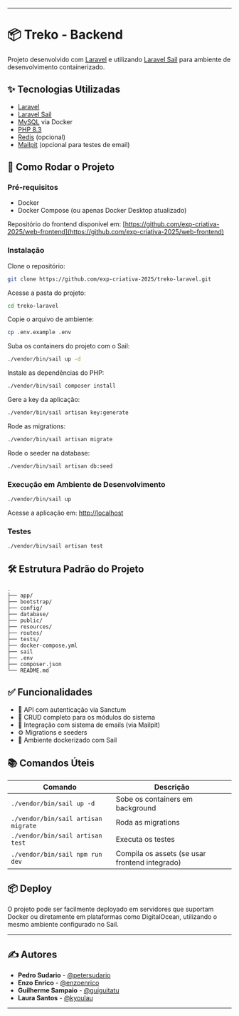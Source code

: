 
---

# 📦 Treko - Backend

Projeto desenvolvido com [Laravel](https://laravel.com/) e utilizando [Laravel Sail](https://laravel.com/docs/sail) para ambiente de desenvolvimento containerizado.

## ✨ Tecnologias Utilizadas

* [Laravel](https://laravel.com/)
* [Laravel Sail](https://laravel.com/docs/sail)
* [MySQL](https://www.mysql.com/) via Docker
* [PHP 8.3](https://www.php.net/)
* [Redis](https://redis.io/) (opcional)
* [Mailpit](https://github.com/axllent/mailpit) (opcional para testes de email)

## 🚀 Como Rodar o Projeto

### Pré-requisitos

* Docker
* Docker Compose (ou apenas Docker Desktop atualizado)

Repositório do frontend disponível em: [https://github.com/exp-criativa-2025/web-frontend](https://github.com/exp-criativa-2025/web-frontend)

### Instalação

Clone o repositório:

```bash
git clone https://github.com/exp-criativa-2025/treko-laravel.git
```

Acesse a pasta do projeto:

```bash
cd treko-laravel
```

Copie o arquivo de ambiente:

```bash
cp .env.example .env
```

Suba os containers do projeto com o Sail:

```bash
./vendor/bin/sail up -d
```

Instale as dependências do PHP:

```bash
./vendor/bin/sail composer install
```

Gere a key da aplicação:

```bash
./vendor/bin/sail artisan key:generate
```

Rode as migrations:

```bash
./vendor/bin/sail artisan migrate
```

Rode o seeder na database:

```bash
./vendor/bin/sail artisan db:seed
```

### Execução em Ambiente de Desenvolvimento

```bash
./vendor/bin/sail up
```

Acesse a aplicação em: [http://localhost](http://localhost)

### Testes

```bash
./vendor/bin/sail artisan test
```

## 🛠️ Estrutura Padrão do Projeto

```
.
├── app/
├── bootstrap/
├── config/
├── database/
├── public/
├── resources/
├── routes/
├── tests/
├── docker-compose.yml
├── sail
├── .env
├── composer.json
└── README.md
```

## ✅ Funcionalidades

* 🔐 API com autenticação via Sanctum
* 📄 CRUD completo para os módulos do sistema
* 📨 Integração com sistema de emails (via Mailpit)
* ⚙️ Migrations e seeders
* 🐳 Ambiente dockerizado com Sail

## 📚 Comandos Úteis

| Comando                             | Descrição                                      |
| ----------------------------------- | ---------------------------------------------- |
| `./vendor/bin/sail up -d`           | Sobe os containers em background               |
| `./vendor/bin/sail artisan migrate` | Roda as migrations                             |
| `./vendor/bin/sail artisan test`    | Executa os testes                              |
| `./vendor/bin/sail npm run dev`     | Compila os assets (se usar frontend integrado) |

## 📦 Deploy

O projeto pode ser facilmente deployado em servidores que suportam Docker ou diretamente em plataformas como DigitalOcean, utilizando o mesmo ambiente configurado no Sail.

---

## ✍️ Autores

* **Pedro Sudario** - [@petersudario](https://github.com/petersudario)
* **Enzo Enrico** - [@enzoenrico](https://github.com/enzoenrico)
* **Guilherme Sampaio** - [@guiguitatu](https://github.com/guiguitatu)
* **Laura Santos** - [@kyoulau](https://github.com/kyoulau)

---
